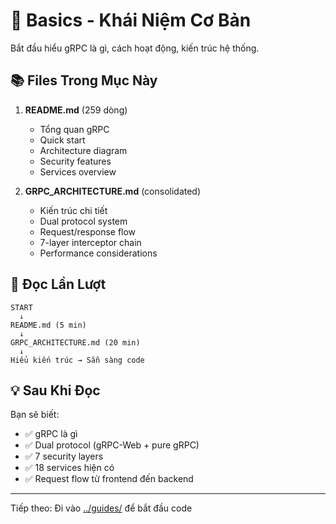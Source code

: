 # 📖 Basics - Khái Niệm Cơ Bản

Bắt đầu hiểu gRPC là gì, cách hoạt động, kiến trúc hệ thống.

## 📚 Files Trong Mục Này

1. **README.md** (259 dòng)
   - Tổng quan gRPC
   - Quick start
   - Architecture diagram
   - Security features
   - Services overview

2. **GRPC_ARCHITECTURE.md** (consolidated)
   - Kiến trúc chi tiết
   - Dual protocol system
   - Request/response flow
   - 7-layer interceptor chain
   - Performance considerations

## 🎯 Đọc Lần Lượt

```
START
  ↓
README.md (5 min)
  ↓
GRPC_ARCHITECTURE.md (20 min)
  ↓
Hiểu kiến trúc → Sẵn sàng code
```

## 💡 Sau Khi Đọc

Bạn sẽ biết:
- ✅ gRPC là gì
- ✅ Dual protocol (gRPC-Web + pure gRPC)
- ✅ 7 security layers
- ✅ 18 services hiện có
- ✅ Request flow từ frontend đến backend

---

Tiếp theo: Đi vào [../guides/](../guides/) để bắt đầu code

